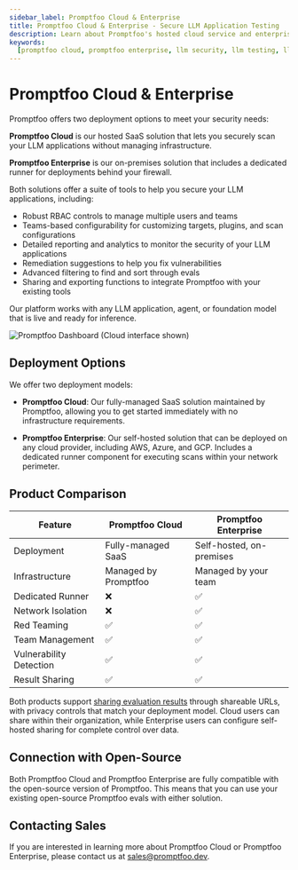 ```yaml
---
sidebar_label: Promptfoo Cloud & Enterprise
title: Promptfoo Cloud & Enterprise - Secure LLM Application Testing
description: Learn about Promptfoo's hosted cloud service and enterprise on-premises solutions for LLM security testing
keywords:
  [promptfoo cloud, promptfoo enterprise, llm security, llm testing, llm red teaming, llm scanning]
---
```


# Promptfoo Cloud & Enterprise

Promptfoo offers two deployment options to meet your security needs:

**Promptfoo Cloud** is our hosted SaaS solution that lets you securely scan your LLM applications without managing infrastructure.

**Promptfoo Enterprise** is our on-premises solution that includes a dedicated runner for deployments behind your firewall.

Both solutions offer a suite of tools to help you secure your LLM applications, including:

- Robust RBAC controls to manage multiple users and teams
- Teams-based configurability for customizing targets, plugins, and scan configurations
- Detailed reporting and analytics to monitor the security of your LLM applications
- Remediation suggestions to help you fix vulnerabilities
- Advanced filtering to find and sort through evals
- Sharing and exporting functions to integrate Promptfoo with your existing tools

Our platform works with any LLM application, agent, or foundation model that is live and ready for inference.

![Promptfoo Dashboard (Cloud interface shown)](/img/enterprise-docs/promptfoo-dashboard.png)

## Deployment Options

We offer two deployment models:

- **Promptfoo Cloud**: Our fully-managed SaaS solution maintained by Promptfoo, allowing you to get started immediately with no infrastructure requirements.

- **Promptfoo Enterprise**: Our self-hosted solution that can be deployed on any cloud provider, including AWS, Azure, and GCP. Includes a dedicated runner component for executing scans within your network perimeter.

## Product Comparison

| Feature                 | Promptfoo Cloud      | Promptfoo Enterprise     |
| ----------------------- | -------------------- | ------------------------ |
| Deployment              | Fully-managed SaaS   | Self-hosted, on-premises |
| Infrastructure          | Managed by Promptfoo | Managed by your team     |
| Dedicated Runner        | ❌                    | ✅                        |
| Network Isolation       | ❌                    | ✅                        |
| Red Teaming             | ✅                    | ✅                        |
| Team Management         | ✅                    | ✅                        |
| Vulnerability Detection | ✅                    | ✅                        |
| Result Sharing          | ✅                    | ✅                        |

Both products support [sharing evaluation results](https://www.promptfoo.dev/docs/usage/sharing) through shareable URLs, with privacy controls that match your deployment model. Cloud users can share within their organization, while Enterprise users can configure self-hosted sharing for complete control over data.

## Connection with Open-Source

Both Promptfoo Cloud and Promptfoo Enterprise are fully compatible with the open-source version of Promptfoo. This means that you can use your existing open-source Promptfoo evals with either solution.

## Contacting Sales

If you are interested in learning more about Promptfoo Cloud or Promptfoo Enterprise, please contact us at [sales@promptfoo.dev](mailto:sales@promptfoo.dev).
